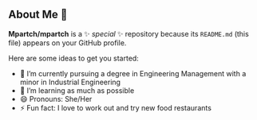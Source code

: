 ## About Me 👋

**Mpartch/mpartch** is a ✨ _special_ ✨ repository because its `README.md` (this file) appears on your GitHub profile.

Here are some ideas to get you started:

- 🔭 I’m currently pursuing a degree in Engineering Management with a minor in Industrial Engineering 
- 🌱 I’m learning as much as possible
- 😄 Pronouns: She/Her
- ⚡ Fun fact: I love to work out and try new food restaurants
